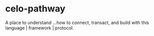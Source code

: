 # celo-pathway
A place to understand ...how to connect, transact, and build with this language | framework | protocol.
